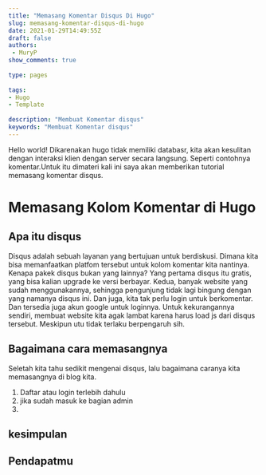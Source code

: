 ```yaml
---
title: "Memasang Komentar Disqus Di Hugo"
slug: memasang-komentar-disqus-di-hugo
date: 2021-01-29T14:49:55Z
draft: false 
authors:
 - MuryP
show_comments: true 
 
type: pages 
 
tags: 
- Hugo
- Template
 
description: "Membuat Komentar disqus" 
keywords: "Membuat Komentar disqus" 
--- 
```

Hello world!
Dikarenakan hugo tidak memiliki databasr, kita akan kesulitan dengan interaksi klien dengan server secara langsung. Seperti contohnya komentar.Untuk itu dimateri kali ini saya akan memberikan tutorial memasang komentar disqus. 

# Memasang Kolom Komentar di Hugo

## Apa itu disqus 

Disqus adalah sebuah layanan yang bertujuan untuk berdiskusi. Dimana kita bisa memanfaatkan platfom tersebut untuk kolom komentar kita nantinya. Kenapa pakek disqus bukan yang lainnya? Yang pertama disqus itu gratis, yang bisa kalian upgrade ke versi berbayar. Kedua, banyak website yang sudah menggunakannya, sehingga pengunjung tidak lagi bingung dengan yang namanya disqus ini. Dan juga, kita tak perlu login untuk berkomentar. Dan tersedia juga akun google untuk loginnya. Untuk kekurangannya sendiri, membuat website kita agak lambat karena harus load js dari disqus 
tersebut. Meskipun utu tidak terlaku berpengaruh sih. 

## Bagaimana cara memasangnya 

Seletah kita tahu sedikit mengenai disqus, lalu bagaimana caranya kita memasangnya di blog kita.

1. Daftar atau login terlebih dahulu 
2. jika sudah masuk ke bagian admin 
3. 


## kesimpulan 

## Pendapatmu

